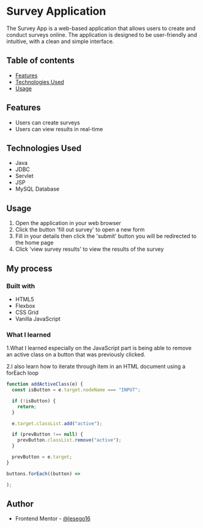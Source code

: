 # Survey Application

The Survey App is a web-based application that allows users to create and conduct surveys online. The application is designed to be user-friendly and intuitive, with a clean and simple interface.

## Table of contents

- [Features](#features)
- [Technologies Used](#technologies-used)
- [Usage](#usage)

## Features

- Users can create surveys
- Users can view results in real-time

## Technologies Used

- Java 
- JDBC
- Servlet
- JSP
- MySQL Database

## Usage

1. Open the application in your web browser
2. Click the button 'fill out survey' to open a new form
3. Fill in your details then click the 'submit' button you will be redirected to the home page
4. Click 'view survey results' to view the results of the survey

## My process

### Built with

- HTML5
- Flexbox
- CSS Grid
- Vanilla JavaScript

### What I learned

1.What I learned especially on the JavaScript part is being able to remove an active class on a button that was previously clicked.

2.I also learn how to iterate through item in an HTML document using a forEach loop

```js
function addActiveClass(e) {
  const isButton = e.target.nodeName === "INPUT";

  if (!isButton) {
    return;
  }

  e.target.classList.add("active");

  if (prevButton !== null) {
    prevButton.classList.remove("active");
  }

  prevButton = e.target;
}
```

```js
buttons.forEach((button) =>

);
```

## Author

- Frontend Mentor - [@lesego16](https://www.frontendmentor.io/profile/lesego16)

